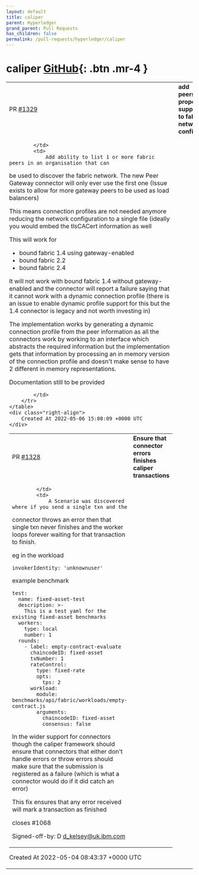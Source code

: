 ```yaml
---
layout: default
title: caliper
parent: Hyperledger
grand_parent: Pull Requests
has_children: false
permalink: /pull-requests/hyperledger/caliper
---
```


# caliper <span class="fs-3 right-align">[GitHub](https://github.com/hyperledger/caliper){: .btn .mr-4 }</span>


<div>
    <table>
        <tr>
            <td>
                PR <a href="https://github.com/hyperledger/caliper/pull/1329" class=".btn">#1329</a>
            </td>
            <td>
                <b>
                    add peers property support to fabric network config
                </b>
            </td>
        </tr>
        <tr>
            <td>
                
            </td>
            <td>
                Add ability to list 1 or more fabric peers in an organisation that can
be used to discover the fabric network. The new Peer Gateway connector
will only ever use the first one (Issue exists to allow for more gateway
peers to be used as load balancers)

This means connection profiles are not needed anymore reducing the
network configuration to a single file (ideally you would embed the
tlsCACert information as well

This will work for
- bound fabric 1.4 using gateway-enabled
- bound fabric 2.2
- bound fabric 2.4

It will not work with bound fabric 1.4 without gateway-enabled and the
connector will report a failure saying that it cannot work with a
dynamic connection profile (there is an issue to enable dynamic profile
support for this but the 1.4 connector is legacy and not worth investing
in)

The implementation works by generating a dynamic connection profile from
the peer information as all the connectors work by working to an
interface which abstracts the required information but the
implementation gets that information by processing an in memory version
of the connection profile and doesn't make sense to have 2 different in
memory representations.

Documentation still to be provided

            </td>
        </tr>
    </table>
    <div class="right-align">
        Created At 2022-05-06 15:08:09 +0000 UTC
    </div>
</div>

<div>
    <table>
        <tr>
            <td>
                PR <a href="https://github.com/hyperledger/caliper/pull/1328" class=".btn">#1328</a>
            </td>
            <td>
                <b>
                    Ensure that connector errors finishes caliper transactions
                </b>
            </td>
        </tr>
        <tr>
            <td>
                
            </td>
            <td>
                A Scenario was discovered where if you send a single txn and the
connector throws an error then that single txn never finishes and the
worker loops forever waiting for that transaction to finish.

eg in the workload

```
invokerIdentity: 'unknownuser'
```

example benchmark
```
test:
  name: fixed-asset-test
  description: >-
    This is a test yaml for the existing fixed-asset benchmarks
  workers:
    type: local
    number: 1
  rounds:
    - label: empty-contract-evaluate
      chaincodeID: fixed-asset
      txNumber: 1
      rateControl:
        type: fixed-rate
        opts:
          tps: 2
      workload:
        module: benchmarks/api/fabric/workloads/empty-contract.js
        arguments:
          chaincodeID: fixed-asset
          consensus: false
```

In the wider support for connectors though the caliper framework should
ensure that connectors that either don't handle errors or throw errors
should make sure that the submission is registered as a failure (which
is what a connector would do if it did catch an error)

This fix ensures that any error received will mark a transaction as
finished

closes #1068

Signed-off-by: D <d_kelsey@uk.ibm.com>
            </td>
        </tr>
    </table>
    <div class="right-align">
        Created At 2022-05-04 08:43:37 +0000 UTC
    </div>
</div>

